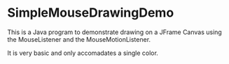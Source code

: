 SimpleMouseDrawingDemo
======================

This is a Java program to demonstrate drawing on a JFrame Canvas using the MouseListener
and the MouseMotionListener.

It is very basic and only accomadates a single color.
